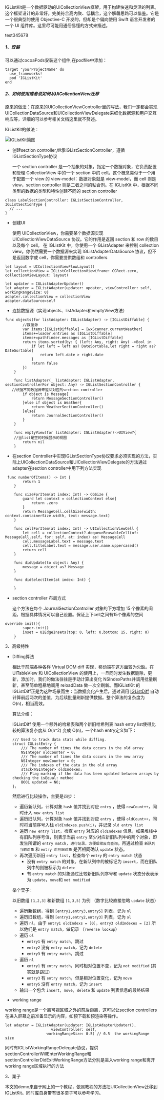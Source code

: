 IGListKit是一个数据驱动的UICollectionView框架，用于构建快速和灵活的列表。这个框架设计的非常好，完美符合高内聚、低耦合，这个解耦思路可以借鉴。它是一个很典型的使用 Objective-C 开发的，但却是个偏向使用 Swift 语言开发者的一个 UI 组件库。这里尽可能用通俗易懂的方式来描述。

test345678

##### 1、安装

可以通过cocoaPods安装这个组件,在podfile中添加：

```
target 'yourProjectName' do
  use_frameworks!
  pod 'IGListKit'
end
```

##### 2、如何使用或者说如何从UICollectionView迁移

原来的做法：在原来的UICollectionViewController里的写法，我们一定都会实现UICollectionDataSource和UICollectionViewDelegate来细化数据源和用户交互响应等，详细的可以参考相关文档这里就不赘述。

IGListKit的做法：

![IGListKit简图](./IGlistKit图.png)

- 创建section controller,继承IGListSectionController，遵循IGListSectionType协议

  一个 section controller 是一个抽象的对象，指定一个数据对象，它负责配置和管理 CollectionView 中的一个 section 中的 cell。这个概念类似于一个用于配置一个 view 的 view-model：数据对象就是 view-model，而 cell 则是 view，section controller 则是二者之间的粘合剂。在 IGListKit 中，根据不同类型的数据的类型和特性创建不同的 section controller

```
class LabelSectionController: IGListSectionController, IGListSectionType {
  // ...
}
```

- 创建UI

  使用 UICollectionView，你需要某个数据源实现 UICollectionViewDataSource 协议。它的作用是返回 section 和 row 的数目以及每个 cell。 
  在 IGListKit 中，你使用一个 GListAdapter 来控制 collection view。你仍然需要一个数据源来实现 IGListAdapterDataSource 协议，但不是返回数字或 cell，你需要提供数组和 controllers

```
let layout = UICollectionViewFlowLayout()
let collectionView = IGListCollectionView(frame: CGRect.zero, collectionViewLayout: layout)

let updater = IGListAdapterUpdater()
let adapter = IGListAdapter(updater: updater, viewController: self, workingRangeSize: 0)
adapter.collectionView = collectionView
adapter.dataSource=self
```

- 连接数据源（实现objects、listAdapter和emptyView方法）

```
func objects(for listAdapter: IGListAdapter) -> [IGListDiffable] {
        //数据源
        var items:[IGListDiffable] = [wxScanner.currentWeather]
        items+=loader.entries as [IGListDiffable]
        items+=pathfinder.messages as [IGListDiffable]
        return items.sorted(by: { (left: Any, right: Any) ->Bool in
            if let left = left as? DateSortable,let right = right as? DateSortable{
                return left.date > right.date
            }
            return false
        })
    }
    
    func listAdapter(_ listAdapter: IGListAdapter, sectionControllerFor object: Any) -> IGListSectionController {
   //根据不同数据源来返回对应的section controller 
        if object is Message{
            return MessageSectionController()
        }else if object is Weather{
            return WeatherSectionController()
        }else{
            return JournalSectionController()
        }
    }

    func emptyView(for listAdapter: IGListAdapter)->UIView?{
    //当list是空的时候显示的视图
        return nil
    }

```

- 在section Controller中实现IGListSectionType协议要求必须实现的方法，实际上UICollectionDataSource和UICollectionViewDelegate的方法通过adapter在section controller中用下列方法实现

```
 func numberOfItems() -> Int {
        return 1
    }
    
    func sizeForItem(at index: Int) -> CGSize {
        guard let context = collectionContext else{
            return .zero
        }
        return MessageCell.cellSize(width: context.containerSize.width, text: message.text)
    }
    
    func cellForItem(at index: Int) -> UICollectionViewCell {
        let cell = collectionContext?.dequeueReusableCell(of: MessageCell.self, for: self, at: index) as! MessageCell
        cell.messageLabel.text = message.text
        cell.titleLabel.text = message.user.name.uppercased()
        return cell
    }
    
    func didUpdate(to object: Any) {
        message = object as? Message
    }
    
    func didSelectItem(at index: Int) {
        
    }

```

- section controller 布局方式

  这个方法在每个 JournalSectionController 对象的下方增加 15 个像素的间距，根据具体情况可以自己设置。保证上下cell之间有15个像素的空间

```
override init(){
        super.init()
        inset = UIEdgeInsets(top: 0, left: 0,bottom: 15, right: 0)
    }
```

3、高级特性

- Diffing算法

  相比于前端各种各样 Virtual DOM diff 实现，移动端在这方面较为欠缺。在 UITableView 和 UICollectionView 的使用上，一旦同时发生数据删除，更新，添加时，我们的做法往往是手动计算出变化 NSIndexPaths并调用批量刷新，甚至简单粗暴地调用 reloadData 做一次全刷新。而IGListKit 的 IGListDiff正是为这种场景而生：当数据变化产生后，通过调用 [IGListDiff](https://github.com/Instagram/IGListKit/blob/master/Source/Common/IGListDiff.mm) 自动计算前后两次的差值，为后续批量刷新提供数据。整个算法的复杂度为 O(n)，相当高效。

  算法介绍：

  IGListDiff 使用一个额外的哈希表和两个新旧哈希列表 hash entry list使得比较的算法复杂度从 O(n^2) 变成 O(n)，一个hash entry定义如下：

  ```
  /// Used to track data stats while diffing.
  struct IGListEntry {
      /// The number of times the data occurs in the old array
      NSInteger oldCounter = 0;
      /// The number of times the data occurs in the new array
      NSInteger newCounter = 0;
      /// The indexes of the data in the old array
      stack<NSInteger> oldIndexes;
      /// Flag marking if the data has been updated between arrays by checking the isEqual: method
      BOOL updated = NO;
  };
  ```

  然后进行比较操作，主要是四步：

  - 遍历新队列，计算对象 `hash` 值并找到对应 `entry` ，使得 `newCount++`，同时计入 `new entry list`
  - 遍历旧队列，计算对象 `hash` 值并找到对应 `entry` ，使得 `oldCount++`，同时将当前序号入栈 `oldIndexes.push(i)`，并记录 `old entry list`
  - 遍历 `new entry list`，检查 `entry` 对应的 `oldIndexes` 信息，如果堆栈中有旧队列序号值，则表示当前 `entry` 至少对应新旧队列中的两个对象，即发生所谓的 `entry match`，`进行记录，方便后续反向查询`。再通过检查 `新队列当前对象` 和 `entry 对应旧对象` 是否相同确认 `update` 状态。
  - 再次遍历新旧 `entry list`，检查每个 `entry` 的 `entry match` 状态
    - 没有 `entry match` 的对象，在新队列中的被标记为 `insert`，而在旧队列中的则被标示为 `delete`
    - 有 `entry match` 的对象通过比较新旧队列序号和 `update` 状态分表表示为 `update`，`move`和 `not modified`

  举个栗子:

  以旧数组 `[1,2,3]` 和新数组 `[1,3,5]` 为例 （数字比较直接忽略 `update` 状态）

  - 遍历新数组，得到 `[entry1,entry3,entry5]` 列表，记为 `nl`
  - 遍历旧数组，得到 `[entry1,entry2,entry3]` 列表，记为 `ol`
  - 遍历 `nl`，由于 `entry1 oldIndexs = [0]`，`entry3 oldIndexes = [2]` 所以他们是 `entry match`，做记录 （`reverse lookup`）
  - 遍历 `ol`
    - `entry1` 有 `entry match`，跳过
    - `entry2` 没有 `entry match`，记为 `delete`
    - `entry3` 有 `entry match`，跳过
  - 遍历 `nl`
    - `entry1` 有 `entry match`，同时相对位置不变，记为 `not modified` (其实就是跳过)
    - `entry3` 有 `entry match`，但是相对位置变化，记为 `move`
    - `entry5` 没有 `entry match`，记为 `insert`
  - 输出一个包含 `insert`，`move`，`delete` 和 `update` 列表信息的最终结果

- working range

working range是一个离可视区域之外的前后距离，这可以让section controllers在进入屏幕之前准备显示的内容，如预下载和预渲染等操作。

```
let adapter = IGListAdapter(updater: IGListAdapterUpdater(),
                     viewController: self,
                   workingRangeSize: 0.5) // 0.5  the workingRange size
```

同时有IGListWorkingRangeDelegate协议，提供sectionControllerWillEnterWorkingRange和sectionControllerDidExitWorkingRange方法分别是进入working range和离开working range区域执行的方法

3、栗子

本文的demo来自于网上的一个教程，依照教程的方法把UICollectionView迁移到IGListKit。同时库自身带有很多栗子可以参考学习。
